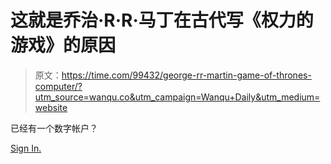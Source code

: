 # 这就是乔治·R·R·马丁在古代写《权力的游戏》的原因

> 原文：<https://time.com/99432/george-rr-martin-game-of-thrones-computer/?utm_source=wanqu.co&utm_campaign=Wanqu+Daily&utm_medium=website>

已经有一个数字帐户？

[Sign In.](/login)